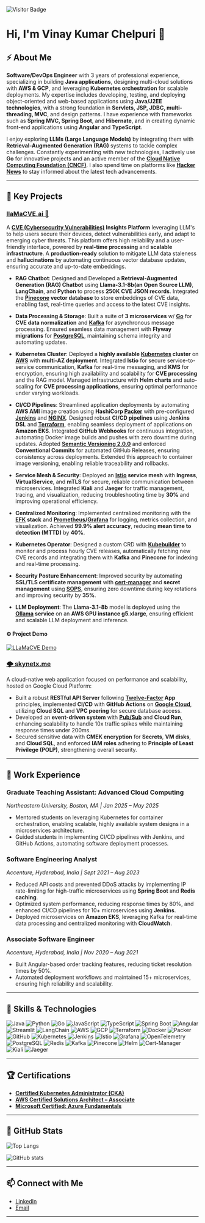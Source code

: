 ![Visitor Badge](https://visitor-badge.laobi.icu/badge?page_id=vk-NEU7)

# Hi, I'm Vinay Kumar Chelpuri 👋

## ⚡ About Me  

**Software/DevOps Engineer** with 3 years of professional experience, specializing in building **Java applications**, designing multi-cloud solutions with **AWS & GCP**, and leveraging **Kubernetes orchestration** for scalable deployments. My expertise includes developing, testing, and deploying object-oriented and web-based applications using **Java/J2EE technologies**, with a strong foundation in **Servlets, JSP, JDBC, multi-threading, MVC**, and design patterns. I have experience with frameworks such as **Spring MVC, Spring Boot**, and **Hibernate**, and in creating dynamic front-end applications using **Angular** and **TypeScript**.



I enjoy exploring **LLMs (Large Language Models)** by integrating them with **Retrieval-Augmented Generation (RAG)** systems to tackle complex challenges. Constantly experimenting with new technologies, I actively use **Go** for innovative projects and an active member of the **[Cloud Native Computing Foundation (CNCF)](https://www.cncf.io/)**. I also spend time on platforms like **[Hacker News](https://news.ycombinator.com/)** to stay informed about the latest tech advancements.

---

## 🚀 Key Projects

### **[llaMaCVE.ai 🤖](https://github.com/cyse7125-su24-team10)**  
A **[CVE (Cybersecurity Vulnerabilities)](https://cve.mitre.org/) Insights Platform** leveraging LLM's to help users secure their devices, detect vulnerabilities early, and adapt to emerging cyber threats. This platform offers high reliability and a user-friendly interface, powered by **real-time processing** and **scalable infrastructure**. A **production-ready** solution to mitigate LLM data staleness and **hallucinations** by automating continuous vector database updates, ensuring accurate and up-to-date embeddings.

- **RAG Chatbot**: Designed and Developed a **Retrieval-Augmented Generation (RAG) Chatbot** using **Llama-3.1-8b(an Open Source LLM)**, **LangChain**, and **Python** to process **250K CVE JSON records**. Integrated the **[Pinecone](https://www.pinecone.io/) vector database** to store embeddings of CVE data, enabling fast, real-time queries and access to the latest CVE insights.

- **Data Processing & Storage**: Built a suite of **3 microservices** w/ **[Go](https://go.dev/)** for **CVE data normalization** and **[Kafka](https://kafka.apache.org/)** for asynchronous message processing. Ensured seamless data management with **Flyway migrations** for **[PostgreSQL](https://www.postgresql.org/)**, maintaining schema integrity and automating updates.

- **Kubernetes Cluster**: Deployed a **highly available [Kubernetes](https://kubernetes.io/) cluster** on **[AWS](https://aws.amazon.com/eks/)** with **multi-AZ deployment**. Integrated **Istio** for secure service-to-service communication, **Kafka** for real-time messaging, and **KMS** for encryption, ensuring high availability and scalability for **CVE processing** and the RAG model. Managed infrastructure with **Helm charts** and auto-scaling for **CVE processing applications**, ensuring optimal performance under varying workloads.

- **CI/CD Pipelines**: Streamlined application deployments by automating **AWS AMI** image creation using **HashiCorp [Packer](https://www.packer.io/)** with pre-configured **[Jenkins](https://www.jenkins.io/)** and **[NGINX](https://nginx.org/)**. Designed robust **CI/CD pipelines** using **Jenkins DSL** and **[Terraform](https://www.terraform.io/)**, enabling seamless deployment of applications on **Amazon EKS**. Integrated **GitHub Webhooks** for continuous integration, automating Docker image builds and pushes with zero downtime during updates. Adopted **[Semantic Versioning 2.0.0](https://semver.org/)** and enforced **Conventional Commits** for automated GitHub Releases, ensuring consistency across deployments. Extended this approach to container image versioning, enabling reliable traceability and rollbacks.

- **Service Mesh & Security**: Deployed an **[Istio](https://istio.io/) service mesh** with **Ingress**, **VirtualService**, and **mTLS** for secure, reliable communication between microservices. Integrated **Kiali** and **Jaeger** for traffic management, tracing, and visualization, reducing troubleshooting time by **30%** and improving operational efficiency.

- **Centralized Monitoring**: Implemented centralized monitoring with the **[EFK](https://www.elastic.co/elastic-stack) stack** and **[Prometheus](https://prometheus.io/)/[Grafana](https://grafana.com/)** for logging, metrics collection, and visualization. Achieved **99.9% alert accuracy**, reducing **mean time to detection (MTTD)** by **40%**.

- **Kubernetes Operator**: Designed a custom CRD with **[Kubebuilder](https://book.kubebuilder.io/)** to monitor and process hourly CVE releases, automatically fetching new CVE records and integrating them with **Kafka** and **Pinecone** for indexing and real-time processing.

- **Security Posture Enhancement**: Improved security by automating **SSL/TLS certificate management** with **[cert-manager](https://cert-manager.io/)** and **secret management** using **[SOPS](https://github.com/getsops/sops)**, ensuring zero downtime during key rotations and improving security by **35%**.

- **LLM Deployment**: The **Llama-3.1-8b** model is deployed using the **[Ollama](https://artifacthub.io/packages/helm/ollama-helm/ollama/0.4.0) service** on an **AWS GPU instance g5.xlarge**, ensuring efficient and scalable LLM deployment and inference.

#### ⚙ Project Demo  
[![LLaMaCVE Demo](https://img.youtube.com/vi/WlghN6UE7YA/0.jpg)](https://www.youtube.com/watch?v=WlghN6UE7YA)


### **[🌩️ skynetx.me](https://github.com/cloudapp6225)**  
A cloud-native web application focused on performance and scalability, hosted on Google Cloud Platform:  
- Built a robust **RESTful API Server** following **[Twelve-Factor](https://12factor.net/) App** principles, implemented **CI/CD** with **GitHub Actions** on **[Google Cloud](https://cloud.google.com/)**, utilizing **Cloud SQL** and **VPC peering** for secure database access.  
- Developed an **event-driven system** with **[Pub/Sub](https://cloud.google.com/pubsub/docs/overview)** and **Cloud Run**, enhancing scalability to handle 10x traffic spikes while maintaining response times under 200ms.  
- Secured sensitive data with **CMEK encryption** for **Secrets**, **VM disks**, and **Cloud SQL**, and enforced **IAM roles** adhering to **Principle of Least Privilege (POLP)**, strengthening overall security.  

---

## 💼 Work Experience  

### **Graduate Teaching Assistant: Advanced Cloud Computing**  
*Northeastern University, Boston, MA | Jan 2025 – May 2025*  
- Mentored students on leveraging Kubernetes for container orchestration, enabling scalable, highly available system designs in a microservices architecture.
- Guided students in implementing CI/CD pipelines with Jenkins, and GitHub Actions, automating software deployment processes.


### **Software Engineering Analyst**  
*Accenture, Hyderabad, India | Sept 2021 – Aug 2023*  
- Reduced API costs and prevented DDoS attacks by implementing IP rate-limiting for high-traffic microservices using **Spring Boot** and **Redis caching**.  
- Optimized system performance, reducing response times by 80%, and enhanced CI/CD pipelines for 10+ microservices using **Jenkins**.  
- Deployed microservices on **Amazon EKS**, leveraging Kafka for real-time data processing and centralized monitoring with **CloudWatch**.  

### **Associate Software Engineer**  
*Accenture, Hyderabad, India | Nov 2020 – Aug 2021*  
- Built Angular-based order tracking features, reducing ticket resolution times by 50%.  
- Automated deployment workflows and maintained 15+ microservices, ensuring high reliability and scalability.  

---

## 🔧 Skills & Technologies
![Java](https://img.shields.io/badge/Java-ED8B00?logo=java&logoColor=white)
![Python](https://img.shields.io/badge/Python-3776AB?logo=python&logoColor=white)
![Go](https://img.shields.io/badge/Go-00ADD8?logo=go&logoColor=white)
![JavaScript](https://img.shields.io/badge/JavaScript-F7DF1E?logo=javascript&logoColor=black)
![TypeScript](https://img.shields.io/badge/TypeScript-007ACC?logo=typescript&logoColor=white)
![Spring Boot](https://img.shields.io/badge/Spring%20Boot-6DB33F?logo=spring-boot&logoColor=white)
![Angular](https://img.shields.io/badge/Angular-DD0031?logo=angular&logoColor=white)
![Streamlit](https://img.shields.io/badge/Streamlit-FF4B4B?logo=streamlit&logoColor=white)
![LangChain](https://img.shields.io/badge/LangChain-FF5733?logo=chainlink&logoColor=white)
![AWS](https://img.shields.io/badge/Amazon_AWS-232F3E?logo=amazon-aws&logoColor=white)
![GCP](https://img.shields.io/badge/Google_Cloud-4285F4?logo=google-cloud&logoColor=white)
![Terraform](https://img.shields.io/badge/Terraform-623CE4?logo=terraform&logoColor=white)
![Docker](https://img.shields.io/badge/Docker-2496ED?logo=docker&logoColor=white)
![Packer](https://img.shields.io/badge/packer-%23E7EEF0.svg?logo=packer&logoColor=%2302A8EF)
![GitHub](https://img.shields.io/badge/GitHub-181717?logo=github&logoColor=white)
![Kubernetes](https://img.shields.io/badge/Kubernetes-326CE5?logo=kubernetes&logoColor=white)
![Jenkins](https://img.shields.io/badge/Jenkins-D24939?logo=jenkins&logoColor=white)
![Istio](https://img.shields.io/badge/Istio-466BB0?logo=istio&logoColor=white)
![Grafana](https://img.shields.io/badge/Grafana-F46800?logo=grafana&logoColor=white)
![OpenTelemetry](https://img.shields.io/badge/OpenTelemetry-3b82f6?logo=openTelemetry&logoColor=white)
![PostgreSQL](https://img.shields.io/badge/PostgreSQL-336791?logo=postgresql&logoColor=white)
![Redis](https://img.shields.io/badge/Redis-DC382D?logo=redis&logoColor=white)
![Kafka](https://img.shields.io/badge/Kafka-231F20?logo=apache-kafka&logoColor=white)
![Pinecone](https://img.shields.io/badge/Pinecone-00B1B0?logo=pinecone&logoColor=white)
![Helm](https://img.shields.io/badge/Helm-0F1689?logo=helm&logoColor=white)
![Cert-Manager](https://img.shields.io/badge/Cert%20Manager-00A99D?logo=cert-manager&logoColor=white)
![Kiali](https://img.shields.io/badge/Kiali-5F8D61?logo=kiali&logoColor=white)
![Jaeger](https://img.shields.io/badge/Jaeger-00B4B6?logo=jaeger&logoColor=white)



---

## 🏆 Certifications  
- **[Certified Kubernetes Administrator (CKA)](https://www.credly.com/badges/b88a39e3-bc9a-43a1-a597-19bb700b3a50/public_url)**  
- **[AWS Certified Solutions Architect – Associate](https://www.credly.com/badges/a0773eaf-4d97-48d8-960c-48a0cb43abd0/public_url)**
- **[Microsoft Certified: Azure Fundamentals](https://www.credly.com/badges/c0044ba4-af2c-4bd9-ad60-ac8705fd1c4f/public_url)**   

---
## 🥷 GitHub Stats

<!--[![GitHub Streak](https://streak-stats.demolab.com/?user=vk-NEU7)](https://git.io/streak-stats) -->


![Top Langs](https://github-readme-stats.vercel.app/api/top-langs/?username=vk-NEU7&size_weight=0.5&count_weight=0.5)

![GitHub stats](https://github-readme-stats.vercel.app/api?username=vk-NEU7&show_icons=true&theme=radical)

---

## 📫 Connect with Me  
- [LinkedIn](https://linkedin.com/in/vinaychelpuri) 
- [Email](mailto:chelpuri.v@northeastern.edu)  

---

